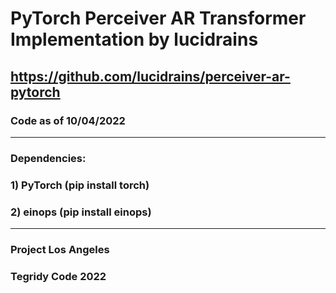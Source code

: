 # PyTorch Perceiver AR Transformer Implementation by lucidrains
## https://github.com/lucidrains/perceiver-ar-pytorch

### Code as of 10/04/2022

***

### Dependencies:
### 1) PyTorch (pip install torch)
### 2) einops (pip install einops)

***

### Project Los Angeles
### Tegridy Code 2022
